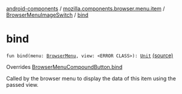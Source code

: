 [android-components](../../index.md) / [mozilla.components.browser.menu.item](../index.md) / [BrowserMenuImageSwitch](index.md) / [bind](./bind.md)

# bind

`fun bind(menu: `[`BrowserMenu`](../../mozilla.components.browser.menu/-browser-menu/index.md)`, view: <ERROR CLASS>): `[`Unit`](https://kotlinlang.org/api/latest/jvm/stdlib/kotlin/-unit/index.html) [(source)](https://github.com/mozilla-mobile/android-components/blob/master/components/browser/menu/src/main/java/mozilla/components/browser/menu/item/BrowserMenuImageSwitch.kt#L34)

Overrides [BrowserMenuCompoundButton.bind](../-browser-menu-compound-button/bind.md)

Called by the browser menu to display the data of this item using the passed view.


